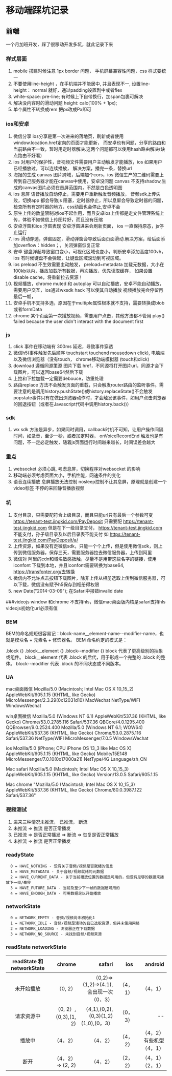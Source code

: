 
# 移动端踩坑记录

## 前端

一个月加班开发，踩了很移动开发多坑，就此记录下来

### 样式层面

 1. mobile 搭建时候注意 1px border 问题， 手机屏幕兼容性问题，css 样式要统一
 2. 不要使用line-height ，在手机端并不能居中, 并且表现不一, 设置line-height： normal 就好，通过padding设置剧中或者flex
 3. white-space: pre-line; 有时候上下自带换行，加span包裹可解决
 4. 解决没内容时的滑动问题 height: calc(100% + 1px);
 5. 单个属性不转换成rem 把px改成Px即可

### ios和安卓

 1. 微信分享 ios分享是第一次进来的落地页，刷新或者使用window.location.href定向的页面才能更新， 而安卓也有问题，分享的路由和当前路由不一致，暂时用定时器解决.这两个问题都可以使用hash路由解决(缺点路由不好看)
 2. ios 对用户的保护性，音视频文件需要用户主动触发才能播放，ios 如果用户已经播放过，可以连续播放， 解决方案，播完一条，替换url
 3. 海报的生成 canvas 图片跨域，后端加个cors，ios 微信生产的二维码需要上传到自己服务器才能在canvas中使用，安卓没问题 canvas 不支持shadow,生成的canvas图片必须在首屏范围内，不然是白色透明图
 4. ios 息屏 语音播放自动停止，需要用户重新触发音频播放， 音频sdk上传失败，切换app 都会导致js 阻塞，定时器停止，所以息屏会导致定时器的问题，检查所有有定时器的地方，css动画也会停止,安卓不会
 5. 原生上传的数量限制对ios不起作用，而且安卓ios上传都是走文件管理系统上传，体验不如微信上传图片好，而且没有压缩
 6. 安卓浮窗和ios 浮窗表现 安卓浮窗进来会刷新页面， ios 一直保持原态，js停止运行
 7. ios 滑动穿透，弹窗固定，滑动弹窗会导致后面页面滑动.解决方案，给后面添加overflow：hidden；，关闭弹窗恢复正常
 1. 安卓 键盘弹起导致窗口变小，可视化区域也变小，判断安卓添加高度100vh，ios 有时候键盘不会弹起，让键盘区域滚动到可视区域。
 8. ios preload 不生效需要主动触发， preload=metadata 加载元数据，大小在100kb以内，播放加载所有数据，再次播放，优先读取缓存，
  如果设置disable cache，将重新拉去资源！
 10. 视频播放，chrome muted 和 autoplay 可以自动播放，安卓不能自动播放，需要用户交互，ios通过wxsdk hack 可以使其自动播放
   视频播放完会停留再最后一帧，
 11. 安卓手机不支持多选，原因在于multiple属性根本就不支持，需要转换成blob或者formData
 12. chrome 某个页面第一次播放视频，需要用户点击，其他方法都不管用  play() failed because the user didn't interact with the document first

### js

 1. click 事件在移动端有 300ms 延迟，导致事件穿透
 2. 微信h5(事件触发先后顺序 touchstart touchend mousedown click), 电脑端以及微信浏览器（没有touch， chrome移动端模拟器 (touch和click)
 3. download 遵循同源策源  图片下载 href，不同源将打开图片url，同源才会下载图片，可以返回base64然后下载
 4. 上拉和下拉加载一定需要debouce，防重处理
 5. 路由replace 方法不会触发页面的重载，只会触发router路由的监听事件。需要注意的是调用history.pushState()或history.replaceState()不会触发popstate事件只有在做出浏览器动作时，才会触发该事件，如用户点击浏览器的回退按钮（或者在Javascript代码中调用history.back()）

### sdk

 1. wx sdk 方法是异步，如果同时调用，callback时机不可知，让用户操作间隔时间，如录音，至少一秒，或者加定时器，
 onVoiceRecordEnd 触发也是有问题，不一定必定触发，随着js页面运行时间越来越长，时间误差会越大

### 重点

 1. websocket 必须心跳, 考虑息屏，切换程序对websocket 的影响
 2. 移动端必须考虑页面大小，手机性能，网速条件的变化
 3. 语音连续播放 息屏播放无法控制 nosleep控制不让其息屏，原理就是创建一个video标签 不停的来回静音播放视频

### 坑

 1. 支付目录，只需要配符合上级目录，而且只能url只有最后一个参数可变 <https://tenant-test.jingkid.com/PayDeposit> 只需要配 <https://tenant-test.jingkid.com> 但是在下一级目录支付，
 <https://tenant-test.jingkid.com> 不能支付，孙子级目录及以后目录表不能支付 如 <https://tenant-test.jingkid.com/PayDeposit/a/>
 2. 上传资源，如果没有走微信sdk，只能一个个上传，但是使用微信sdk，则上传到微信服务器，保存三天，需要服务器拉去微信服务器，上传到阿里
 3. 微信对 阿里的cdn和域名敏感抵触，尽量不是用带这些名字的链接，使用iconfont 下载到本地，并且iconfont需要转换为base64, <https://transfonter.org/去转换>
 4. 微信内不允许点击按钮下载图片，除非上传从相册选取上传到微信服务器，可以下载，微信没有赋予h5保存到相册得权限
 5. new Date("2014-03-09"); 在Safari中报错invalid date

 ###videojs
 window 和chrome 不支持hls，微信mac桌面版内核是safari支持hls
 videojs初始化url必须有值

### BEM

BEM的命名规矩很容易记：block-name__element-name--modifier-name，也就是模块名 + 元素名 + 修饰器名。
BEM 命名约定的模式是：

.block {}
.block__element {}
.block--modifier {}
block 代表了更高级别的抽象或组件。
block__element 代表 .block 的后代，用于形成一个完整的 .block 的整体。
block--modifier 代表 .block 的不同状态或不同版本。

### UA

mac桌面微信
Mozilla/5.0 (Macintosh; Intel Mac OS X 10_15_2) AppleWebKit/605.1.15 (KHTML, like Gecko) MicroMessenger/2.3.29(0x12031d10) MacWechat NetType/WIFI WindowsWechat

win桌面微信
Mozilla/5.0 (Windows NT 6.1) AppleWebKit/537.36 (KHTML, like Gecko) Chrome/53.0.2785.116 Safari/537.36 QBCore/4.0.1295.400 QQBrowser/9.0.2524.400 Mozilla/5.0 (Windows NT 6.1; WOW64) AppleWebKit/537.36 (KHTML, like Gecko) Chrome/53.0.2875.116 Safari/537.36 NetType/WIFI MicroMessenger/7.0.5 WindowsWechat

ios
 Mozilla/5.0 (iPhone; CPU iPhone OS 13_3 like Mac OS X) AppleWebKit/605.1.15 (KHTML, like Gecko) Mobile/15E148 MicroMessenger/7.0.10(0x17000a21) NetType/4G Language/zh_CN

Mac safari
Mozilla/5.0 (Macintosh; Intel Mac OS X 10_15_3) AppleWebKit/605.1.15 (KHTML, like Gecko) Version/13.0.5 Safari/605.1.15

Mac chrome
"Mozilla/5.0 (Macintosh; Intel Mac OS X 10_15_3) AppleWebKit/537.36 (KHTML, like Gecko) Chrome/80.0.3987.122 Safari/537.36"

### 视频测试

1. 进来三种情况未推流， 已推流， 断流
2. 未推流 => 推流 是否正常播发
3. 已推流 => 是否正常播发  => 断流 => 恢复是否正常播放
4. 未推流 => 推流 是否正常播发

### readyState

```
  0 = HAVE_NOTHING - 没有关于音频/视频是否就绪的信息
  1 = HAVE_METADATA - 关于音频/视频就绪的元数据
  2 = HAVE_CURRENT_DATA - 关于当前播放位置的数据是可用的，但没有足够的数据来播放下一帧/毫秒
  3 = HAVE_FUTURE_DATA - 当前及至少下一帧的数据是可用的
  4 = HAVE_ENOUGH_DATA - 可用数据足以开始播放
```

### networkState

```
  0 = NETWORK_EMPTY - 音频/视频尚未初始化1
  1 = NETWORK_IDLE - 音频/视频是活动的且已选取资源，但并未使用网络
  2 = NETWORK_LOADING - 浏览器正在下载数据
  3 = NETWORK_NO_SOURCE - 未找到音频/视频来源
```

### readState networkState

| readState 和 networkState| chrome  | safari | ios |  android |
|:----:| --------: | ----: | ----: |----:
| 未开始播放| （0, 2） | （0,2)=>(1,2)=>(4.1),会出现一次（0，3）| （4，1） | （4，1） |
| 请求资源中| （0, 2）,（0,3),(1, 2) |（4,1),(0,2),(0,3)(1,2)(1,0),(0，3） | （0，3）|-- |
| 播放中 |（4，2） |（4，2） |（4，2） |（4，2）有些机型（4，1） |
| 断开 |（4，2）=> (2, 2) |（4，2）| （2， 2） |（4，1）（2，1） |

